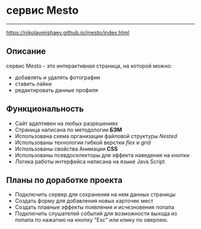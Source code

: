 # сервис Mesto
***
https://nikolaymishaev.github.io/mesto/index.html
## Описание
сервис Mesto - это интерактивная страница, на которой можно:
- добавлять и удалять фотографии
- ставить лайки
- редактировать данные профиля
## Функциональность
- Сайт адаптивен на любых разрешениях
- Страница написана по методологии __БЭМ__
- Использована схема организации файловой структуры _Nested_
- Использованы технологии гибкой верстки _flex_ и _grid_
- Использованы свойства Анимации __CSS__
- Использованы псевдоселекторы для эффекта наведения на кнопки
- Логика работы интерфейса написана на языке Java Script
## Планы по доработке проекта
- Подключить сервер для сохранения на нем данных страницы
- Создать форму для добавления новых карточек мест
- Создать плавные эффекты появления и исчезновения попапа
- Подключить слушателей событий для возможности выхода из попапа по нажатию на кнопку "Esc" или клику по оверлею.
